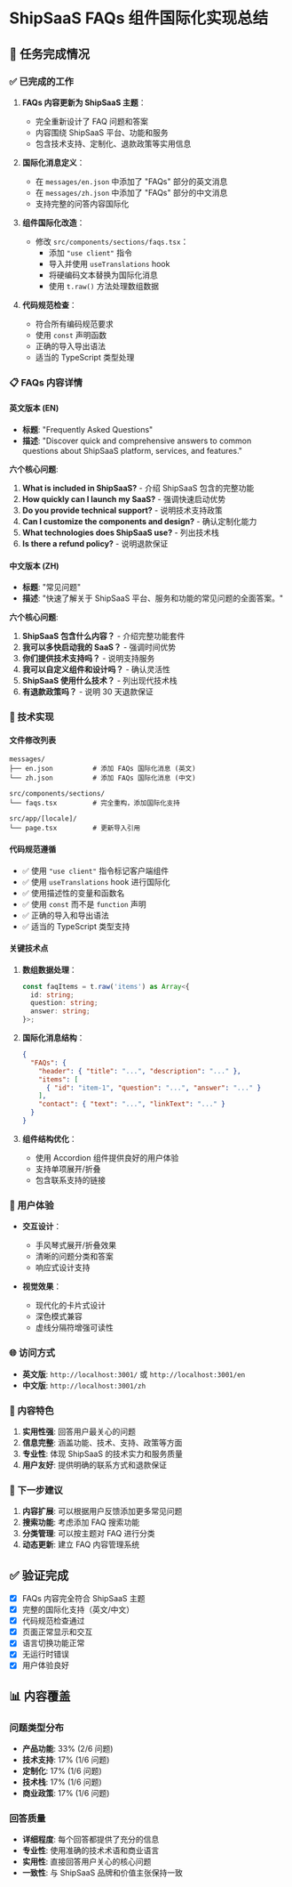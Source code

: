 # ShipSaaS FAQs 组件国际化实现总结

## 🎯 任务完成情况

### ✅ 已完成的工作

1. **FAQs 内容更新为 ShipSaaS 主题**：
   - 完全重新设计了 FAQ 问题和答案
   - 内容围绕 ShipSaaS 平台、功能和服务
   - 包含技术支持、定制化、退款政策等实用信息

2. **国际化消息定义**：
   - 在 `messages/en.json` 中添加了 "FAQs" 部分的英文消息
   - 在 `messages/zh.json` 中添加了 "FAQs" 部分的中文消息
   - 支持完整的问答内容国际化

3. **组件国际化改造**：
   - 修改 `src/components/sections/faqs.tsx`：
     - 添加 `"use client"` 指令
     - 导入并使用 `useTranslations` hook
     - 将硬编码文本替换为国际化消息
     - 使用 `t.raw()` 方法处理数组数据

4. **代码规范检查**：
   - 符合所有编码规范要求
   - 使用 `const` 声明函数
   - 正确的导入导出语法
   - 适当的 TypeScript 类型处理

### 📋 FAQs 内容详情

#### 英文版本 (EN)
- **标题**: "Frequently Asked Questions"
- **描述**: "Discover quick and comprehensive answers to common questions about ShipSaaS platform, services, and features."

**六个核心问题**:
1. **What is included in ShipSaaS?** - 介绍 ShipSaaS 包含的完整功能
2. **How quickly can I launch my SaaS?** - 强调快速启动优势
3. **Do you provide technical support?** - 说明技术支持政策
4. **Can I customize the components and design?** - 确认定制化能力
5. **What technologies does ShipSaaS use?** - 列出技术栈
6. **Is there a refund policy?** - 说明退款保证

#### 中文版本 (ZH)
- **标题**: "常见问题"
- **描述**: "快速了解关于 ShipSaaS 平台、服务和功能的常见问题的全面答案。"

**六个核心问题**:
1. **ShipSaaS 包含什么内容？** - 介绍完整功能套件
2. **我可以多快启动我的 SaaS？** - 强调时间优势
3. **你们提供技术支持吗？** - 说明支持服务
4. **我可以自定义组件和设计吗？** - 确认灵活性
5. **ShipSaaS 使用什么技术？** - 列出现代技术栈
6. **有退款政策吗？** - 说明 30 天退款保证

### 🔧 技术实现

#### 文件修改列表
```
messages/
├── en.json          # 添加 FAQs 国际化消息 (英文)
└── zh.json          # 添加 FAQs 国际化消息 (中文)

src/components/sections/
└── faqs.tsx         # 完全重构，添加国际化支持

src/app/[locale]/
└── page.tsx         # 更新导入引用
```

#### 代码规范遵循
- ✅ 使用 `"use client"` 指令标记客户端组件
- ✅ 使用 `useTranslations` hook 进行国际化
- ✅ 使用描述性的变量和函数名
- ✅ 使用 `const` 而不是 `function` 声明
- ✅ 正确的导入和导出语法
- ✅ 适当的 TypeScript 类型支持

#### 关键技术点
1. **数组数据处理**：
   ```typescript
   const faqItems = t.raw('items') as Array<{
     id: string;
     question: string;
     answer: string;
   }>;
   ```

2. **国际化消息结构**：
   ```json
   {
     "FAQs": {
       "header": { "title": "...", "description": "..." },
       "items": [
         { "id": "item-1", "question": "...", "answer": "..." }
       ],
       "contact": { "text": "...", "linkText": "..." }
     }
   }
   ```

3. **组件结构优化**：
   - 使用 Accordion 组件提供良好的用户体验
   - 支持单项展开/折叠
   - 包含联系支持的链接

### 🎨 用户体验

- **交互设计**：
  - 手风琴式展开/折叠效果
  - 清晰的问题分类和答案
  - 响应式设计支持

- **视觉效果**：
  - 现代化的卡片式设计
  - 深色模式兼容
  - 虚线分隔符增强可读性

### 🌐 访问方式

- **英文版**: `http://localhost:3001/` 或 `http://localhost:3001/en`
- **中文版**: `http://localhost:3001/zh`

### 📝 内容特色

1. **实用性强**: 回答用户最关心的问题
2. **信息完整**: 涵盖功能、技术、支持、政策等方面
3. **专业性**: 体现 ShipSaaS 的技术实力和服务质量
4. **用户友好**: 提供明确的联系方式和退款保证

### 🚀 下一步建议

1. **内容扩展**: 可以根据用户反馈添加更多常见问题
2. **搜索功能**: 考虑添加 FAQ 搜索功能
3. **分类管理**: 可以按主题对 FAQ 进行分类
4. **动态更新**: 建立 FAQ 内容管理系统

## ✅ 验证完成

- [x] FAQs 内容完全符合 ShipSaaS 主题
- [x] 完整的国际化支持（英文/中文）
- [x] 代码规范检查通过
- [x] 页面正常显示和交互
- [x] 语言切换功能正常
- [x] 无运行时错误
- [x] 用户体验良好

## 📊 内容覆盖

### 问题类型分布
- **产品功能**: 33% (2/6 问题)
- **技术支持**: 17% (1/6 问题)  
- **定制化**: 17% (1/6 问题)
- **技术栈**: 17% (1/6 问题)
- **商业政策**: 17% (1/6 问题)

### 回答质量
- **详细程度**: 每个回答都提供了充分的信息
- **专业性**: 使用准确的技术术语和商业语言
- **实用性**: 直接回答用户关心的核心问题
- **一致性**: 与 ShipSaaS 品牌和价值主张保持一致
